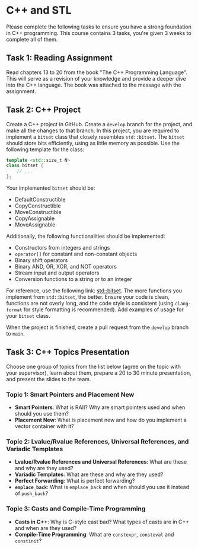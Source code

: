 # C++ and STL

Please complete the following tasks to ensure you have a strong foundation in C++ programming.
This course contains 3 tasks, you're given 3 weeks to complete all of them.

## Task 1: Reading Assignment

Read chapters 13 to 20 from the book "The C++ Programming Language".
This will serve as a revision of your knowledge and provide a deeper dive into the C++ language.
The book was attached to the message with the assignment.

## Task 2: C++ Project

Create a C++ project in GitHub. Create a `develop` branch for the project, and make all the changes to that branch.
In this project, you are required to implement a `bitset` class that closely resembles `std::bitset`.
The `bitset` should store bits efficiently, using as little memory as possible.
Use the following template for the class:
```c++
template <std::size_t N>
class bitset {
    // ...
};
```

Your implemented `bitset` should be:

- DefaultConstructible
- CopyConstructible
- MoveConstructible
- CopyAssignable
- MoveAssignable

Additionally, the following functionalities should be implemented:
- Constructors from integers and strings
- `operator[]` for constant and non-constant objects
- Binary shift operators
- Binary AND, OR, XOR, and NOT operators
- Stream input and output operators
- Conversion functions to a string or to an integer

For reference, use the following link: [std::bitset](https://en.cppreference.com/w/cpp/utility/bitset).
The more functions you implement from `std::bitset`, the better.
Ensure your code is clean, functions are not overly long, and the code style is consistent (using `clang-format` for style formatting is recommended).
Add examples of usage for your `bitset` class.

When the project is finished, create a pull request from the `develop` branch to `main`.

## Task 3: C++ Topics Presentation

Choose one group of topics from the list below (agree on the topic with your supervisor), learn about them, prepare a 20 to 30 minute presentation, and present the slides to the team.

### Topic 1: Smart Pointers and Placement New

- **Smart Pointers**: What is RAII? Why are smart pointers used and when should you use them?
- **Placement New**: What is placement new and how do you implement a vector container with it?

### Topic 2: Lvalue/Rvalue References, Universal References, and Variadic Templates

- **Lvalue/Rvalue References and Universal References**: What are these and why are they used?
- **Variadic Templates**: What are these and why are they used?
- **Perfect Forwarding**: What is perfect forwarding?
- **`emplace_back`**: What is `emplace_back` and when should you use it instead of `push_back`?

### Topic 3: Casts and Compile-Time Programming

- **Casts in C++**: Why is C-style cast bad? What types of casts are in C++ and when are they used?
- **Compile-Time Programming**: What are `constexpr`, `consteval` and  `constinit`?
